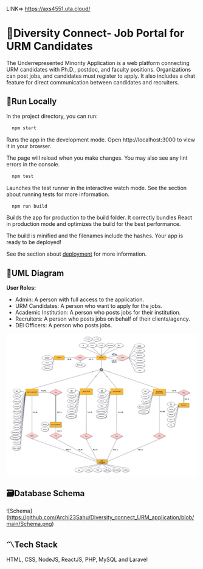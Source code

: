 LINK=> https://axs4551.uta.cloud/

# 🔰Diversity Connect- Job Portal for URM Candidates
The Underrepresented Minority Application is a web platform connecting URM candidates with Ph.D., postdoc, and faculty positions. Organizations can post jobs, and candidates must register to apply. It also includes a chat feature for direct communication between candidates and recruiters.

## 🚀Run Locally

In the project directory, you can run:

```bash
  npm start
```
Runs the app in the development mode.
Open http://localhost:3000 to view it in your browser.

The page will reload when you make changes.
You may also see any lint errors in the console.

```bash
  npm test
```
Launches the test runner in the interactive watch mode.
See the section about running tests for more information.

```bash
  npm run build
```

Builds the app for production to the build folder.
It correctly bundles React in production mode and optimizes the build for the best performance.

The build is minified and the filenames include the hashes.
Your app is ready to be deployed!

See the section about [deployment](https://create-react-app.dev/docs/deployment/) for more information.


## 🧩UML Diagram
**User Roles:**
- Admin: A person with full access to the application.
- URM Candidates: A person who want to apply for the jobs.
- Academic Institution: A person who posts jobs for their  institution.
- Recruiters: A person who posts jobs on behalf of their clients/agency.
- DEI Officers: A person who posts jobs.


![UML Diagram](https://github.com/Archi23Sahu/Diversity_connect_URM_application/blob/main/UML%20Diagram.png)


## 🗃Database Schema

![Schema] (https://github.com/Archi23Sahu/Diversity_connect_URM_application/blob/main/Schema.png)


## 〽️Tech Stack

HTML, CSS, NodeJS, ReactJS, PHP, MySQL and Laravel



